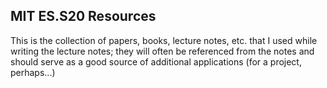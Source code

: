 MIT ES.S20 Resources
---------

This is the collection of papers, books, lecture notes, etc. that I used
while writing the lecture notes; they will often be referenced from
the notes and should serve as a good source of additional applications
(for a project, perhaps...)

